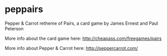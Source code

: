 # peppairs
Pepper &amp; Carrot retheme of Pairs, a card game by James Ernest and Paul Peterson

More info about the card game here: http://cheapass.com/freegames/pairs

More info about Pepper &amp; Carrot here: http://peppercarrot.com/
